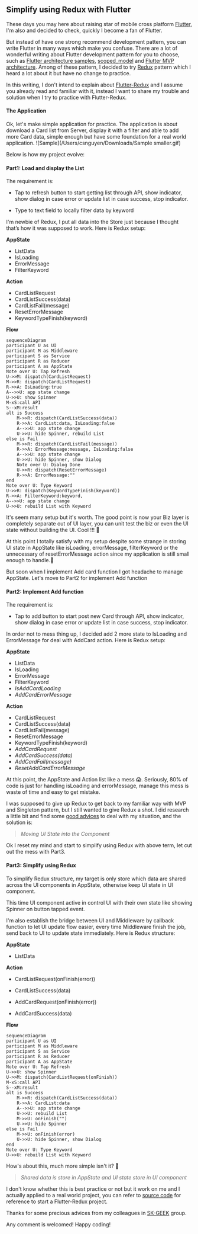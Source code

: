 ## Simplify using Redux with Flutter

These days you may here about raising star of mobile cross platform [Flutter](https://flutter.io), I'm also and decided to check, quickly I become a fan of Flutter. 

But instead of have one strong recommend development pattern, you can write Flutter in many ways which make you confuse. There are a lot of wonderful writing about Flutter development pattern for you to choose, such as [Flutter architecture samples](https://github.com/brianegan/flutter_architecture_samples), [scoped_model](https://pub.dartlang.org/packages/scoped_model) and [Flutter MVP architecture](https://medium.com/@develodroid/flutter-iv-mvp-architecture-e4a979d9f47e). Among of these pattern, I decided to try [Redux](https://pub.dartlang.org/packages/redux) pattern which I heard a lot about it but have no change to practice. 

In this writing, I don't intend to explain about [Flutter-Redux](https://pub.dartlang.org/packages/flutter_redux) and I assume you already read and familiar with it, instead I want to share my trouble and solution when I try to practice with Flutter-Redux.

#### The Application

Ok, let's make simple application for practice. The application is about download a Card list from Server, display it with a filter and able to add more Card data, simple enough but have some foundation for a real world application. 
![Sample](/Users/csnguyen/Downloads/Sample smaller.gif)

Below is how my project evolve:

#### Part1: Load and display the List

The requirement is:

* Tap to refresh button to start getting list through API, show indicator, show dialog in case error or update list in case success, stop indicator.

*  Type to text field to locally filter data by keyword

I'm newbie of Redux, I put all data into the Store just because I thought that’s how it was supposed to work. Here is Redux setup:

**AppState**
* ListData
* IsLoading
* ErrorMessage
* FilterKeyword

**Action**
* CardListRequest
* CardListSuccess(data)
* CardListFail(message)
* ResetErrorMessage
* KeywordTypeFinish(keyword)

**Flow**
```mermaid
sequenceDiagram
participant U as UI
participant M as Middleware
participant S as Service
participant R as Reducer
participant A as AppState
Note over U: Tap Refresh
U->>M: dispatch(CardListRequest)
M->>R: dispatch(CardListRequest)
R->>A: IsLoading:true
A-->>U: app state change
U->>U: show Spinner
M-xS:call API
S--xM:result
alt is Success
	M->>R: dispatch(CardListSuccess(data))
	R->>A: CardList:data, IsLoading:false
	A-->>U: app state change
	U->>U: hide Spinner, rebuild List
else is Fail
	M->>R: dispatch(CardListFail(message))
    R->>A: ErrorMessage:message, IsLoading:false
    A-->>U: app state change
    U->>U: hide Spinner, show Dialog
    Note over U: Dialog Done
    U->>R: dispatch(ResetErrorMessage)
	R->>A: ErrorMessage:""
end
Note over U: Type Keyword
U->>R: dispatch(KeywordTypeFinish(keyword))
R->>A: FilterKeyword:keyword,
A-->>U: app state change
U->>U: rebuild List with Keyword
```
It's seem many setup but it's worth. The good point is now your Biz layer is completely separate out of UI layer, you can unit test the biz or even the UI state without building the UI. Cool !!! 🤗

At this point I totally satisfy with my setup despite some strange in storing UI state in AppState like isLoading, errorMessage, filterKeyword or the unnecessary of resetErrorMessage action since my application is still small enough to handle.🤪

But soon when I implement Add card function I got headache to manage AppState. Let's move to Part2 for implement Add function

#### Part2: Implement Add function

The requirement is:

* Tap to add button to start post new Card through API, show indicator, show dialog in case error or update list in case success, stop indicator.

In order not to mess thing up, I decided add 2 more state to IsLoading and ErrorMessage for deal with AddCard action. Here is Redux setup:

**AppState**

- ListData
- IsLoading
- ErrorMessage
- FilterKeyword
- *IsAddCardLoading*
- *AddCardErrorMessage*

**Action**

- CardListRequest
- CardListSuccess(data)
- CardListFail(message)
- ResetErrorMessage
- KeywordTypeFinish(keyword)
- *AddCardRequest*
- *AddCardSuccess(data)*
- *AddCardFail(message)*
- *ResetAddCardErrorMessage*

At this point, the AppState and Action list like a mess 😱. Seriously, 80% of code is just for handling isLoading and errorMessage, manage this mess is waste of time and easy to get mistake. 

I was supposed to give up Redux to get back to my familiar way with MVP and Singleton pattern, but I still wanted to give Redux a shot. I did research a little bit and find some [good advices](https://dev.bleacherreport.com/3-things-i-learned-about-working-with-data-in-redux-5fa0d5f89c8b) to deal with my situation, and the solution is: 

> *Moving UI State into the Component*

Ok I reset my mind and start to simplify using Redux with above term, let cut out the mess with Part3.

#### Part3: Simplify using Redux

To simplify Redux structure, my target is only store which data are shared across the UI components in AppState, otherwise keep UI state in UI component. 

This time UI component active in control UI with their own state like showing Spinner on button tapped event.

I'm also establish the bridge between UI and Middleware by callback function to let UI update flow easier, every time Middleware finish the job, send back to UI to update state immediately. Here is Redux structure:

**AppState**

- ListData

**Action**

- CardListRequest(onFinish(error))

- CardListSuccess(data)

- AddCardRequest(onFinish(error))

- AddCardSuccess(data)


**Flow**
```mermaid
sequenceDiagram
participant U as UI
participant M as Middleware
participant S as Service
participant R as Reducer
participant A as AppState
Note over U: Tap Refresh
U->>U: show Spinner
U->>M: dispatch(CardListRequest(onFinish))
M-xS:call API
S--xM:result
alt is Success
	M->>R: dispatch(CardListSuccess(data))
	R->>A: CardList:data
	A-->>U: app state change
	U->>U: rebuild List
	M->>U: onFinish("")
	U->>U: hide Spinner
else is Fail
	M->>U: onFinish(error)
	U->>U: hide Spinner, show Dialog
end
Note over U: Type Keyword
U->>U: rebuild List with Keyword
```
How's about this, much more simple isn't it? 🤗

> *Shared data is store in AppState and UI state store in UI component*

I don't know whether this is best practice or not but it work on me and I actually applied to a real world project, you can refer to [source code](https://github.com/csnguyen-gmail/flutter_redux_architecture) for reference to start a Flutter-Redux project.

Thanks for some precious advices from my colleagues in [SK-GEEK](https://medium.com/sk-geek) group.

Any comment is welcomed! Happy coding!